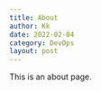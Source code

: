 ```yaml
---
title: About
author: Kk
date: 2022-02-04
category: DevOps
layout: post
---
```


This is an about page.
